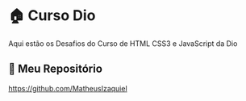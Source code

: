 
# 🏠 Curso Dio

Aqui estão os Desafios do Curso de HTML CSS3 e JavaScript da Dio

## 🚀 Meu Repositório 

https://github.com/MatheusIzaquiel
